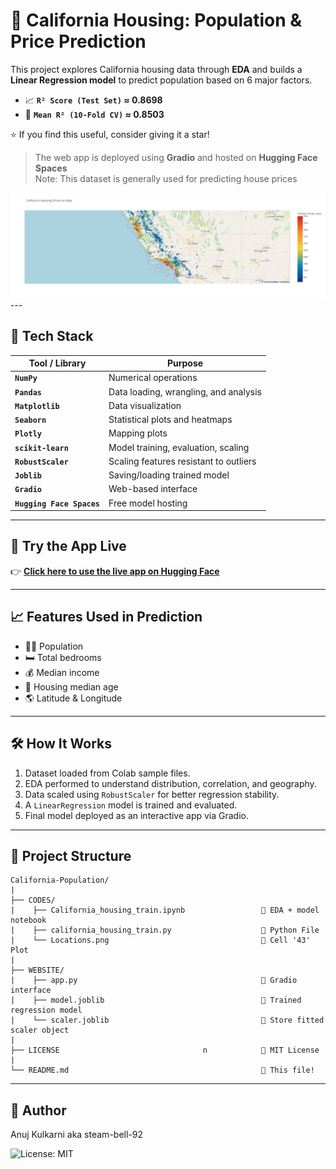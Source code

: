 # 🏡 California Housing: Population & Price Prediction

This project explores California housing data through **EDA** and builds a **Linear Regression model** to predict population based on 6 major factors.

- 📈 **`R² Score (Test Set)` ≈ 0.8698**
- 🔁 **`Mean R² (10-Fold CV)` ≈ 0.8503**

⭐ If you find this useful, consider giving it a star!

> The web app is deployed using **Gradio** and hosted on **Hugging Face Spaces**<br>
> Note: This dataset is generally used for predicting house prices

<img src="https://github.com/steam-bell-92/California-Population/blob/main/CODES/Locations.png">
---

## 🧰 Tech Stack

| Tool / Library          | Purpose                                 |
|-------------------------|-----------------------------------------|
| **`NumPy`**             | Numerical operations                    |
| **`Pandas`**            | Data loading, wrangling, and analysis   |
| **`Matplotlib`**        | Data visualization                      |
| **`Seaborn`**           | Statistical plots and heatmaps          |
| **`Plotly`**            | Mapping plots          |
| **`scikit-learn`**      | Model training, evaluation, scaling     |
| **`RobustScaler`**      | Scaling features resistant to outliers  |
| **`Joblib`**            | Saving/loading trained model            |
| **`Gradio`**            | Web-based interface                     |
| **`Hugging Face Spaces`** | Free model hosting                   |

---

## 🚀 Try the App Live

👉 [**Click here to use the live app on Hugging Face**](https://huggingface.co/spaces/steam-bell-92/California_population)  

---

## 📈 Features Used in Prediction

- 🧍‍♂️ Population  
- 🛏️ Total bedrooms  
- 💰 Median income  
- 🧱 Housing median age  
- 🌎 Latitude & Longitude  

---

## 🛠️ How It Works

1. Dataset loaded from Colab sample files.
2. EDA performed to understand distribution, correlation, and geography.
3. Data scaled using `RobustScaler` for better regression stability.
4. A `LinearRegression` model is trained and evaluated.
5. Final model deployed as an interactive app via Gradio.

---

## 📁 Project Structure

```
California-Population/
|
├── CODES/
|    ├── California_housing_train.ipynb                 🔹 EDA + model notebook
|    ├── california_housing_train.py                    🔹 Python File
|    └── Locations.png                                  🔹 Cell '43' Plot
|
├── WEBSITE/
|    ├── app.py                                         🔹 Gradio interface
|    ├── model.joblib                                   🔹 Trained regression model
|    └── scaler.joblib                                  🔹 Store fitted scaler object 
|    
├── LICENSE                                n            🔹 MIT License
|
└── README.md                                           🔹 This file!
```
---

## 👤 Author

Anuj Kulkarni aka steam-bell-92

![License: MIT](https://img.shields.io/badge/License-MIT-yellow.svg)
